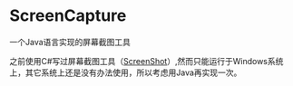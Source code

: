 # ScreenCapture
一个Java语言实现的屏幕截图工具

之前使用C#写过屏幕截图工具（[ScreenShot](https://github.com/ivu4e/ScreenShot)）,然而只能运行于Windows系统上，其它系统上还是没有办法使用，所以考虑用Java再实现一次。

